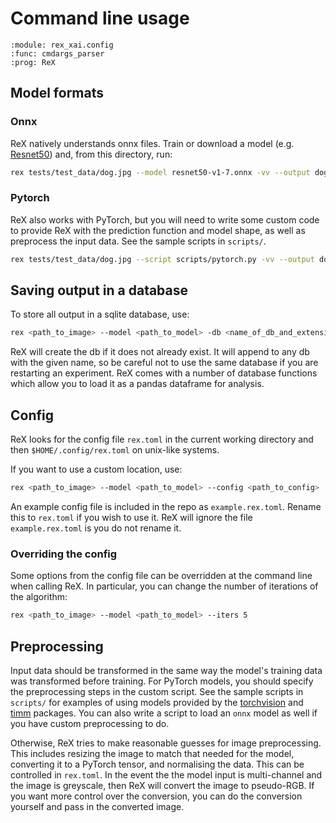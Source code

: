 # Command line usage

<!--inclusion-marker-start-do-not-remove-->

```{argparse}
:module: rex_xai.config
:func: cmdargs_parser
:prog: ReX
```

<!--inclusion-marker-end-do-not-remove-->

## Model formats

### Onnx

ReX natively understands onnx files. Train or download a model (e.g. [Resnet50](https://github.com/onnx/models/blob/main/validated/vision/classification/resnet/model/resnet50-v1-7.onnx)) and, from this directory, run:

```bash
rex tests/test_data/dog.jpg --model resnet50-v1-7.onnx -vv --output dog_exp.jpg
```

### Pytorch

ReX also works with PyTorch, but you will need to write some custom code to provide ReX with the prediction function and model shape, as well as preprocess the input data.
See the sample scripts in `scripts/`.

```bash
rex tests/test_data/dog.jpg --script scripts/pytorch.py -vv --output dog_exp.jpg
```

## Saving output in a database

To store all output in a sqlite database, use:

```bash
rex <path_to_image> --model <path_to_model> -db <name_of_db_and_extension>
```

ReX will create the db if it does not already exist.
It will append to any db with the given name, so be careful not to use the same database if you are restarting an experiment.
ReX comes with a number of database functions which allow you to load it as a pandas dataframe for analysis.

## Config

ReX looks for the config file `rex.toml` in the current working directory and then `$HOME/.config/rex.toml` on unix-like systems.

If you want to use a custom location, use:

```bash
rex <path_to_image> --model <path_to_model> --config <path_to_config>
```

An example config file is included in the repo as `example.rex.toml`.
Rename this to `rex.toml` if you wish to use it. ReX will ignore the file `example.rex.toml` is you do not rename it.

### Overriding the config

Some options from the config file can be overridden at the command line when calling ReX.
In particular, you can change the number of iterations of the algorithm:

```bash
rex <path_to_image> --model <path_to_model> --iters 5
```

## Preprocessing

Input data should be transformed in the same way the model's training data was transformed before training.
For PyTorch models, you should specify the preprocessing steps in the custom script.
See the sample scripts in `scripts/` for examples of using models provided by the [torchvision](https://pytorch.org/vision/stable/index.html) and [timm](https://huggingface.co/docs/timm/index) packages.
You can also write a script to load an `onnx` model as well if you have custom preprocessing to do.

Otherwise, ReX tries to make reasonable guesses for image preprocessing.
This includes resizing the image to match that needed for the model, converting it to a PyTorch tensor, and normalising the data. This can be controlled in `rex.toml`.
In the event the the model input is multi-channel and the image is greyscale, then ReX will convert the image to pseudo-RGB.
If you want more control over the conversion, you can do the conversion yourself and pass in the converted image.

<!-- If the image has already been resized appropriately for the model, then use the `--processed` flag:

```bash
rex <path_to_image> --model <path_to_model> --processed
``` -->

<!--### Preprocess Script-->
<!---->
<!--If you have very specific requirements for preprocessing, you can write a standalone function, `preprocess(array)` which ReX will try to load dynamically and call.-->
<!---->
<!--```bash-->
<!--rex <path_to_image> --model <path_to_model> --process_script <path_to_script.py>-->
<!--```-->
<!---->
<!--An example `preprocess` function is included in `tests/scripts/pytorch_resnet50.py`.-->
